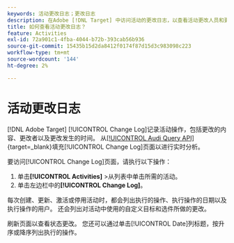 ```yaml
---
keywords: 活动更改日志；更改日志
description: 在Adobe [!DNL Target] 中访问活动的更改日志，以查看活动更改人员和更改时间的记录。
title: 如何查看活动更改日志？
feature: Activities
exl-id: 72a901c1-4fba-4044-b72b-393cab56b936
source-git-commit: 15435b15d2da8412f0174f87d15d3c983098c223
workflow-type: tm+mt
source-wordcount: '144'
ht-degree: 2%

---
```


# 活动更改日志

[!DNL Adobe Target] [!UICONTROL Change Log]记录活动操作，包括更改的内容、更改者以及更改发生的时间。 从[[!UICONTROL Audi Query API]](https://experienceleague.adobe.com/zh-hans/docs/experience-platform/landing/governance-privacy-security/audit-logs/audit-api/overview){target=_blank}填充[!UICONTROL Change Log]页面以进行实时分析。

要访问[!UICONTROL Change Log]页面，请执行以下操作：

1. 单击&#x200B;**[!UICONTROL Activities]** >从列表中单击所需的活动。
1. 单击左边栏中的&#x200B;**[!UICONTROL Change Log]**。

每次创建、更新、激活或停用活动时，都会列出执行的操作、执行操作的日期以及执行操作的用户。 还会列出对活动中使用的自定义目标和选件所做的更改。

刷新页面以查看状态更改。 您还可以通过单击[!UICONTROL Date]列标题，按升序或降序列出执行的操作。

